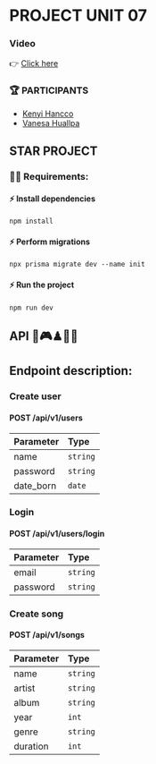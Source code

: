 # PROJECT UNIT 07

### Video
👉 [Click here](https://youtu.be/vPOG24rGVDE)

### 🏆 PARTICIPANTS
  - [Kenyi Hancco](https://github.com/kenyihq)
  - [Vanesa Huallpa](https://github.com/VANESAHUALLPA)

## STAR PROJECT
### 🧑‍💻 Requirements:

#### ⚡ Install dependencies

####
    npm install
  ####

#### ⚡ Perform migrations

####
    npx prisma migrate dev --name init
  ####

#### ⚡ Run the project 

####
    npm run dev
  ####

## API 👾🎮♟🎲📲

## Endpoint description:

### Create user
#### POST /api/v1/users

  | Parameter | Type     |  
| :-------- | :------- | 
| name | `string` |
| password | `string` | 
| date_born | `date` 

### Login
#### POST /api/v1/users/login

 Parameter | Type     |  
| :-------- | :------- | 
| email | `string` |
| password | `string` 

### Create song
#### POST /api/v1/songs

|Parameter | Type |
| :------- | :------ | 
| name | `string` |
| artist | `string` |
| album | `string` |
| year | `int` |
| genre | `string` |
| duration | `int` |
